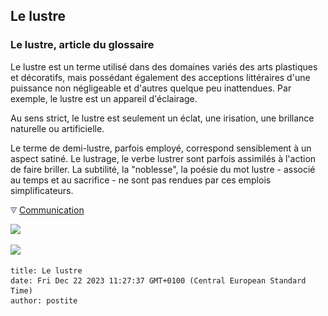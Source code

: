 ## Le lustre
### Le lustre, article du glossaire
 Le lustre est un terme utilisé dans des domaines variés des arts plastiques et décoratifs, mais possédant également des acceptions littéraires d'une puissance non négligeable et d'autres quelque peu inattendues. Par exemple, le lustre est un appareil d'éclairage.

Au sens strict, le lustre est seulement un éclat, une irisation, une brillance naturelle ou artificielle.

Le terme de demi-lustre, parfois employé, correspond sensiblement à un aspect satiné. Le lustrage, le verbe lustrer sont parfois assimilés à l'action de faire briller. La subtilité, la "noblesse", la poésie du mot lustre - associé au temps et au sacrifice - ne sont pas rendues par ces emplois simplificateurs.



![](images/flechebas.gif) [Communication](http://www.artrealite.com/annonceurs.htm) 

[![](https://cbonvin.fr/sites/regie.artrealite.com/visuels/campagne1.png)](index-2.html#20131014)

![](https://cbonvin.fr/sites/regie.artrealite.com/visuels/campagne2.png)
```
title: Le lustre
date: Fri Dec 22 2023 11:27:37 GMT+0100 (Central European Standard Time)
author: postite
```
